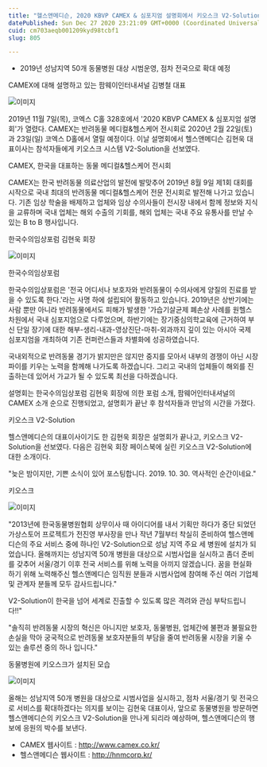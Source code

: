 ```yaml
---
title: "헬스앤메디슨, 2020 KBVP CAMEX & 심포지엄 설명회에서 키오스크 V2-Solution 선보여"
datePublished: Sun Dec 27 2020 23:21:09 GMT+0000 (Coordinated Universal Time)
cuid: cm703aeqb001209kyd98tcbf1
slug: 805

---
```



- 2019년 성남지역 50개 동물병원 대상 시범운영, 점차 전국으로 확대 예정

CAMEX에 대해 설명하고 있는 팜웨이인터내셔널 김병철 대표

![이미지](https://cdn.hashnode.com/res/hashnode/image/upload/v1739254602380/0208400d-c4f2-4b76-bea9-cbae3506ee4a.jpeg)

2019년 11월 7일(목), 코엑스 C홀 328호에서 '2020 KBVP CAMEX & 심포지엄 설명회'가 열렸다. CAMEX는 반려동물 메디컬&헬스케어 전시회로 2020년 2월 22일(토)과 23일(일) 코엑스 D홀에서 열릴 예정이다. 이날 설명회에서 헬스앤메디슨 김현욱 대표이사는 참석자들에게 키오스크 시스템 V2-Solution을 선보였다.

CAMEX, 한국을 대표하는 동물 메디컬&헬스케어 전시회

CAMEX는 한국 반려동물 의료산업의 발전에 발맞추어 2019년 8월 9일 제1회 대회를 시작으로 국내 최대의 반려동물 메디컬&헬스케어 전문 전시회로 발전해 나가고 있습니다. 기존 임상 학술을 배제하고 업체와 임상 수의사들이 전시장 내에서 함께 정보와 지식을 교류하며 국내 업체는 해외 수출의 기회를, 해외 업체는 국내 주요 유통사를 만날 수 있는 B to B 행사입니다.

한국수의임상포럼 김현욱 회장

![이미지](https://cdn.hashnode.com/res/hashnode/image/upload/v1739254604707/78376625-a24f-447e-993c-69634fae7726.jpeg)

한국수의임상포럼

한국수의임상포럼은 '전국 어디서나 보호자와 반려동물이 수의사에게 양질의 진료를 받을 수 있도록 한다.'라는 사명 하에 설립되어 활동하고 있습니다. 2019년은 상반기에는 사람 뿐만 아니라 반려동물에서도 피해가 발생한 '가습기살균제 폐손상 사례를 원헬스 차원에서 국내 심포지엄으로 다루었으며, 하반기에는 장기중심의학교육에 근거하여 부신 단일 장기에 대한 해부-생리-내과-영상진단-마취-외과까지 깊이 있는 아시아 국제 심포지엄을 개최하여 기존 컨퍼런스들과 차별화에 성공하였습니다.

국내외적으로 반려동물 경기가 밝지만은 않지만 중지를 모아서 내부의 경쟁이 아닌 시장파이를 키우는 노력을 함께해 나가도록 하겠습니다. 그리고 국내의 업체들이 해외를 진출하는데 있어서 가교가 될 수 있도록 최선을 다하겠습니다.

설명회는 한국수의임상포럼 김현욱 회장에 의한 포럼 소개, 팜웨어인터내셔널의 CAMEX 소개 순으로 진행되었고, 설명회가 끝난 후 참석자들과 만남의 시간을 가졌다.

키오스크 V2-Solution

헬스앤메디슨의 대표이사이기도 한 김현욱 회장은 설명회가 끝나고, 키오스크 V2-Solution을 선보였다. 다음은 김현욱 회장 페이스북에 실린 키오스크 V2-Solution에 대한 소개이다.

"늦은 밤이지만, 기쁜 소식이 있어 포스팅합니다. 2019. 10. 30. 역사적인 순간이네요."

키오스크

![이미지](https://cdn.hashnode.com/res/hashnode/image/upload/v1739254606920/2300e96c-c9ad-42fa-9062-216ade4ee233.jpeg)

"2013년에 한국동물병원협회 상무이사 때 아이디어를 내서 기획만 하다가 중단 되었던 가상스토어 프로젝트가 전진영 부사장을 만나 작년 7월부터 착실히 준비하여 헬스앤메디슨의 주요 서비스 중에 하나인 V2-Solution으로 성남 지역 주요 세 병원에 설치가 되었습니다. 올해까지는 성남지역 50개 병원을 대상으로 시범사업을 실시하고 좀더 준비를 갖추어 서울/경기 이후 전국 서비스를 위해 노력을 아끼지 않겠습니다. 꿈을 현실화 하기 위해 노력해주신 헬스앤메디슨 임직원 분들과 시범사업에 참여해 주신 여러 기업체 및 관계자 분들께 모두 감사드립니다."

V2-Solution이 한국을 넘어 세계로 진출할 수 있도록 많은 격려와 관심 부탁드립니다!!"

"솔직히 반려동물 시장의 혁신은 아니지만 보호자, 동물병원, 업체간에 불편과 불필요한 손실을 막아 궁국적으로 반려동물 보호자분들의 부담을 줄여 반려동물 시장을 키울 수 있는 솔루션 중의 하나 입니다."

동물병원에 키오스크가 설치된 모습

![이미지](https://cdn.hashnode.com/res/hashnode/image/upload/v1739254609174/cbeaccf5-f695-4968-a78b-f2d71eb59c49.jpeg)

올해는 성남지역 50개 병원을 대상으로 시범사업을 실시하고, 점차 서울/경기 및 전국으로 서비스를 확대하겠다는 의지를 보이는 김현욱 대표이사, 앞으로 동물병원을 방문하면 헬스앤메디슨의 키오스크 V2-Solution을 만나게 되리라 예상하며, 헬스앤메디슨의 행보에 응원의 박수를 보낸다.

- CAMEX 웹사이트 : http://www.camex.co.kr/
- 헬스앤메디슨 웹사이트 : http://hnmcorp.kr/